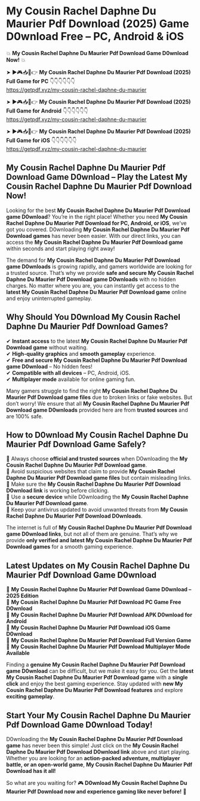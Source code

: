 # My Cousin Rachel Daphne Du Maurier Pdf Download (2025) Game D0wnload Free – PC, Android & iOS

💥 **My Cousin Rachel Daphne Du Maurier Pdf Download Game D0wnload Now!** 💥  

➤ ►🎮📥📱👉 **My Cousin Rachel Daphne Du Maurier Pdf Download (2025) Full Game for PC** 👇👇👇👇👇👇  
https://getpdf.xyz/my-cousin-rachel-daphne-du-maurier  

➤ ►🎮📥📱👉 **My Cousin Rachel Daphne Du Maurier Pdf Download (2025) Full Game for Android** 👇👇👇👇👇👇  
https://getpdf.xyz/my-cousin-rachel-daphne-du-maurier  

➤ ►🎮📥📱👉 **My Cousin Rachel Daphne Du Maurier Pdf Download (2025) Full Game for iOS** 👇👇👇👇👇👇  
https://getpdf.xyz/my-cousin-rachel-daphne-du-maurier  

## My Cousin Rachel Daphne Du Maurier Pdf Download Game D0wnload – Play the Latest My Cousin Rachel Daphne Du Maurier Pdf Download Now!

Looking for the best **My Cousin Rachel Daphne Du Maurier Pdf Download game D0wnload**? You’re in the right place! Whether you need **My Cousin Rachel Daphne Du Maurier Pdf Download for PC, Android, or iOS**, we’ve got you covered. D0wnloading **My Cousin Rachel Daphne Du Maurier Pdf Download games** has never been easier. With our direct links, you can access the **My Cousin Rachel Daphne Du Maurier Pdf Download game** within seconds and start playing right away!  

The demand for **My Cousin Rachel Daphne Du Maurier Pdf Download game D0wnloads** is growing rapidly, and gamers worldwide are looking for a trusted source. That’s why we provide **safe and secure My Cousin Rachel Daphne Du Maurier Pdf Download game D0wnloads** with no hidden charges. No matter where you are, you can instantly get access to the **latest My Cousin Rachel Daphne Du Maurier Pdf Download game** online and enjoy uninterrupted gameplay.  

## **Why Should You D0wnload My Cousin Rachel Daphne Du Maurier Pdf Download Games?**  

✔ **Instant access** to the latest **My Cousin Rachel Daphne Du Maurier Pdf Download game** without waiting.  
✔ **High-quality graphics** and **smooth gameplay** experience.  
✔ **Free and secure My Cousin Rachel Daphne Du Maurier Pdf Download game D0wnload** – No hidden fees!  
✔ **Compatible with all devices** – PC, Android, iOS.  
✔ **Multiplayer mode** available for online gaming fun.  

Many gamers struggle to find the right **My Cousin Rachel Daphne Du Maurier Pdf Download game files** due to broken links or fake websites. But don’t worry! We ensure that all **My Cousin Rachel Daphne Du Maurier Pdf Download game D0wnloads** provided here are from **trusted sources** and are 100% safe.  

## **How to D0wnload My Cousin Rachel Daphne Du Maurier Pdf Download Game Safely?**  

📌 Always choose **official and trusted sources** when D0wnloading the **My Cousin Rachel Daphne Du Maurier Pdf Download game**.  
📌 Avoid suspicious websites that claim to provide **My Cousin Rachel Daphne Du Maurier Pdf Download game files** but contain misleading links.  
📌 Make sure the **My Cousin Rachel Daphne Du Maurier Pdf Download D0wnload link** is working before clicking.  
📌 Use a **secure device** while D0wnloading the **My Cousin Rachel Daphne Du Maurier Pdf Download game**.  
📌 Keep your antivirus updated to avoid unwanted threats from **My Cousin Rachel Daphne Du Maurier Pdf Download D0wnloads**.  

The internet is full of **My Cousin Rachel Daphne Du Maurier Pdf Download game D0wnload links**, but not all of them are genuine. That’s why we provide **only verified and latest My Cousin Rachel Daphne Du Maurier Pdf Download games** for a smooth gaming experience.  

## **Latest Updates on My Cousin Rachel Daphne Du Maurier Pdf Download Game D0wnload**  

🔹 **My Cousin Rachel Daphne Du Maurier Pdf Download Game D0wnload – 2025 Edition**  
🔹 **My Cousin Rachel Daphne Du Maurier Pdf Download PC Game Free D0wnload**  
🔹 **My Cousin Rachel Daphne Du Maurier Pdf Download APK D0wnload for Android**  
🔹 **My Cousin Rachel Daphne Du Maurier Pdf Download iOS Game D0wnload**  
🔹 **My Cousin Rachel Daphne Du Maurier Pdf Download Full Version Game**  
🔹 **My Cousin Rachel Daphne Du Maurier Pdf Download Multiplayer Mode Available**  

Finding a **genuine My Cousin Rachel Daphne Du Maurier Pdf Download game D0wnload** can be difficult, but we make it easy for you. Get the **latest My Cousin Rachel Daphne Du Maurier Pdf Download game** with a **single click** and enjoy the best gaming experience. Stay updated with **new My Cousin Rachel Daphne Du Maurier Pdf Download features** and explore **exciting gameplay**.  

## **Start Your My Cousin Rachel Daphne Du Maurier Pdf Download Game D0wnload Today!**  

D0wnloading the **My Cousin Rachel Daphne Du Maurier Pdf Download game** has never been this simple! Just click on the **My Cousin Rachel Daphne Du Maurier Pdf Download D0wnload link** above and start playing. Whether you are looking for an **action-packed adventure, multiplayer battle, or an open-world game**, **My Cousin Rachel Daphne Du Maurier Pdf Download has it all!**  

So what are you waiting for? 🎮 **D0wnload My Cousin Rachel Daphne Du Maurier Pdf Download now and experience gaming like never before!** 🚀  